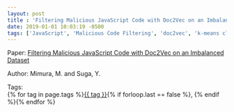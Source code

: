 ```yaml
---
layout: post
title : 'Filtering Malicious JavaScript Code with Doc2Vec on an Imbalanced Dataset'
date: 2019-01-01 10:03:19 -0500
tags: ['JavaScript', 'Malicious Code Filtering', 'doc2vec', 'k-means clustering', 'Support Vector Machine', 'word2vec', 'Density-Based Spatial Clustering of Applications with Noise', 'Tokenizer']
---
```

Paper: [Filtering Malicious JavaScript Code with Doc2Vec on an Imbalanced Dataset](https://ieeexplore.ieee.org/stamp/stamp.jsp?arnumber=8827012)

Author: Mimura, M. and Suga, Y.




 Tags:  
        <span>{% for tag in page.tags %}<a href="/tags/#{{ tag | slugify }}">{{ tag }}</a>{% if forloop.last == false %}, {% endif %}{% endfor %}</span>
